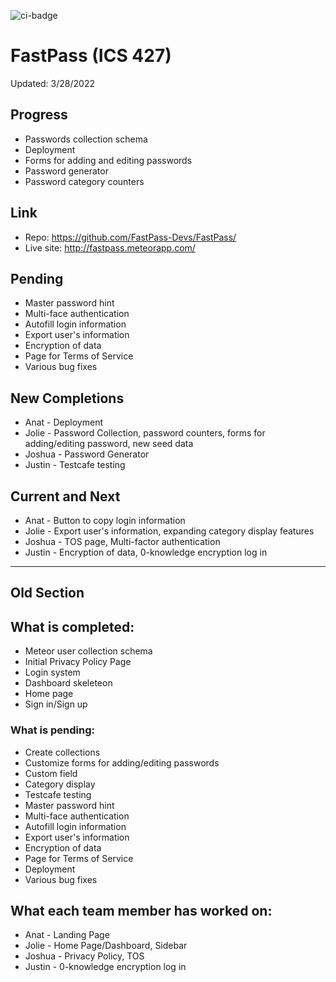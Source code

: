 ![ci-badge](https://github.com/FastPass-Devs/FastPass/workflows/ci-FastPass/badge.svg)

# FastPass (ICS 427)

Updated: 3/28/2022

## Progress
* Passwords collection schema
* Deployment
* Forms for adding and editing passwords
* Password generator
* Password category counters

## Link
* Repo: https://github.com/FastPass-Devs/FastPass/
* Live site: http://fastpass.meteorapp.com/

## Pending
* Master password hint
* Multi-face authentication
* Autofill login information
* Export user's information
* Encryption of data
* Page for Terms of Service
* Various bug fixes

## New Completions
* Anat - Deployment
* Jolie - Password Collection, password counters, forms for adding/editing password, new seed data
* Joshua - Password Generator
* Justin - Testcafe testing

## Current and Next
* Anat - Button to copy login information
* Jolie - Export user's information, expanding category display features
* Joshua - TOS page, Multi-factor authentication
* Justin - Encryption of data, 0-knowledge encryption log in

___
## Old Section

## What is completed:
* Meteor user collection schema
* Initial Privacy Policy Page
* Login system
* Dashboard skeleteon
* Home page
* Sign in/Sign up 

### What is pending:
* Create collections
* Customize forms for adding/editing passwords
* Custom field
* Category display
* Testcafe testing
* Master password hint
* Multi-face authentication
* Autofill login information
* Export user's information
* Encryption of data
* Page for Terms of Service
* Deployment
* Various bug fixes

## What each team member has worked on:
* Anat - Landing Page
* Jolie - Home Page/Dashboard, Sidebar
* Joshua - Privacy Policy, TOS
* Justin - 0-knowledge encryption log in



